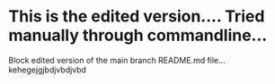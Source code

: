 # This is the edited version.... Tried manually through commandline... 

Block edited version of the main branch README.md file... 
kehegejgjbdjvbdjvbd
